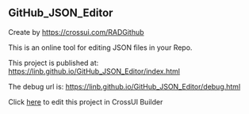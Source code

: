## GitHub_JSON_Editor

Create by https://crossui.com/RADGithub

This is an online tool for editing JSON files in your Repo.

This project is published at: https://linb.github.io/GitHub_JSON_Editor/index.html

The debug url is: https://linb.github.io/GitHub_JSON_Editor/debug.html

Click [here](https://crossui.com/RADGithub/#!from=github&owner=linb&repo=GitHub_JSON_Editor) to edit this project in CrossUI Builder
